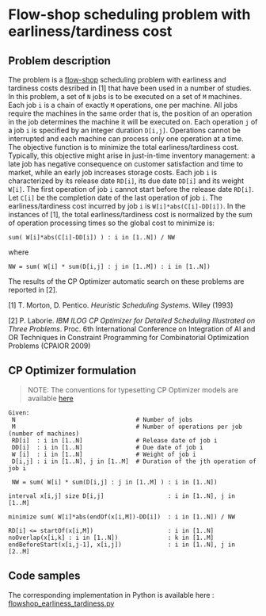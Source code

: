# Flow-shop scheduling problem with earliness/tardiness cost

## Problem description

The problem is a [flow-shop](../flow_shop/README.md) scheduling problem with earliness and tardiness costs desribed in [1] that have been used in a number of studies. In this problem, a set of `N` jobs is to be executed
on a set of `M` machines. Each job `i` is a chain of exactly `M` operations, one per machine. All jobs require the machines in the same order that is, the position of an operation in the job determines the machine it will be executed on. Each operation `j` of a job `i` is specified by an integer duration `D[i,j]`. Operations cannot be interrupted and each machine can process only one operation at
a time. The objective function is to minimize the total earliness/tardiness cost. Typically, this objective might arise in just-in-time inventory management: a late job has negative consequence on customer satisfaction and time to market, while an early job increases storage costs. Each job `i` is characterized by its release date `RD[i]`, its due date `DD[i]` and its weight `W[i]`. The first operation of job `i` cannot start before the release date `RD[i]`. Let `C[i]` be the completion date of the last operation of job `i`. The earliness/tardiness cost incurred by job `i` is `W[i]*abs(C[i]-DD[i])`. In the instances of [1], the total earliness/tardiness cost is normalized by the sum of operation processing times so the global cost to minimize is:

```
sum( W[i]*abs(C[i]-DD[i]) ) : i in [1..N]) / NW
```
 where 

```
NW = sum( W[i] * sum(D[i,j] : j in [1..M]) : i in [1..N])
```

The results of the CP Optimizer automatic search on these problems are reported in [2].

[1] T. Morton, D. Pentico. _Heuristic Scheduling Systems_. Wiley (1993)

[2] P. Laborie. _IBM ILOG CP Optimizer for Detailed Scheduling Illustrated on Three Problems_. Proc. 6th International Conference on Integration of AI and OR Techniques in Constraint Programming for Combinatorial Optimization Problems (CPAIOR 2009) 


## CP Optimizer formulation


> NOTE: The conventions for typesetting CP Optimizer models are available [here](../../../typeset_models/README.md)

```
Given:
 N                                  # Number of jobs
 M                                  # Number of operations per job (number of machines)
 RD[i]  : i in [1..N]               # Release date of job i
 DD[i]  : i in [1..N]               # Due date of job i
 W [i]  : i in [1..N]               # Weight of job i
 D[i,j] : i in [1..N], j in [1..M]  # Duration of the jth operation of job i
 
 NW = sum( W[i] * sum(D[i,j] : j in [1..M] ) : i in [1..N])
 
interval x[i,j] size D[i,j]                  : i in [1..N], j in [1..M]
 
minimize sum( W[i]*abs(endOf(x[i,M])-DD[i])  : i in [1..N]) / NW

RD[i] <= startOf(x[i,M])                     : i in [1..N]
noOverlap(x[i,k] : i in [1..N])              : k in [1..M]
endBeforeStart(x[i,j-1], x[i,j])             : i in [1..N], j in [2..M]  
```

## Code samples

The corresponding implementation in Python is available here : [flowshop_earliness_tardiness.py](python/flowshop_earliness_tardiness.py)
